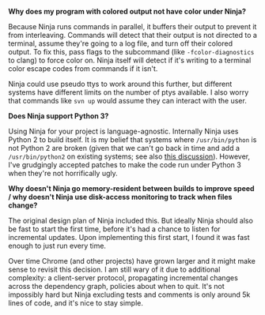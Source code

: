 **Why does my program with colored output not have color under Ninja?**

Because Ninja runs commands in parallel, it buffers their output to prevent it from interleaving.  Commands will detect that their output is not directed to a terminal, assume they're going to a log file, and turn off their colored output.  To fix this, pass flags to the subcommand (like `-fcolor-diagnostics` to clang) to force color on. Ninja itself will detect if it's writing to a terminal color escape codes from commands if it isn't.

Ninja could use pseudo ttys to work around this further, but different systems have different limits on the number of ptys available.  I also worry that commands like `svn up` would assume they can interact with the user.

**Does Ninja support Python 3?**

Using Ninja for your project is language-agnostic.  Internally Ninja uses Python 2 to build itself.  It is my belief that systems where `/usr/bin/python` is not Python 2 are broken (given that we can't go back in time and add a `/usr/bin/python2` on existing systems; see also [this discussion](https://mailman.archlinux.org/pipermail/arch-general/2011-December/023344.html)).  However, I've grudgingly accepted patches to make the code run under Python 3 when they're not horrifically ugly.

**Why doesn't Ninja go memory-resident between builds to improve speed / why doesn't Ninja use disk-access monitoring to track when files change?**

The original design plan of Ninja included this.  But ideally Ninja should also be fast to start the first time, before it's had a chance to listen for incremental updates.  Upon implementing this first start, I found it was fast enough to just run every time.

Over time Chrome (and other projects) have grown larger and it might make sense to revisit this decision.  I am still wary of it due to additional complexity: a client-server protocol, propagating incremental changes across the dependency graph, policies about when to quit.  It's not impossibly hard but Ninja excluding tests and comments is only around 5k lines of code, and it's nice to stay simple.